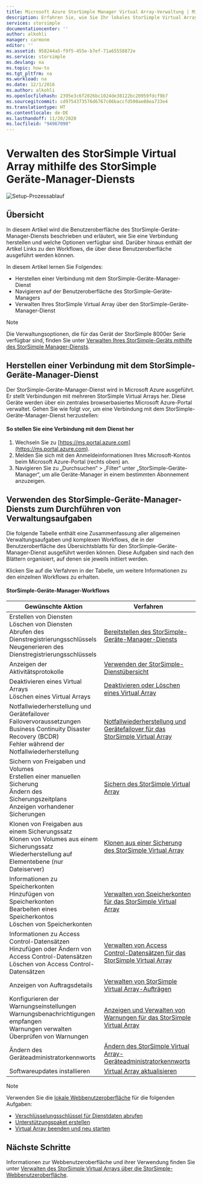 ```yaml
---
title: Microsoft Azure StorSimple Manager Virtual Array-Verwaltung | Microsoft Docs
description: Erfahren Sie, wie Sie Ihr lokales StorSimple Virtual Array mithilfe des StorSimple-Geräte-Manager-Diensts im Azure-Portal verwalten.
services: storsimple
documentationcenter: ''
author: alkohli
manager: carmonm
editor: ''
ms.assetid: 958244a5-f9f5-455e-b7ef-71a65558872e
ms.service: storsimple
ms.devlang: na
ms.topic: how-to
ms.tgt_pltfrm: na
ms.workload: na
ms.date: 12/1/2016
ms.author: alkohli
ms.openlocfilehash: 2395e3c6f2026bc1024de38122bc20959fdcf9b7
ms.sourcegitcommit: cd9754373576d6767c06baccfd500ae88ea733e4
ms.translationtype: HT
ms.contentlocale: de-DE
ms.lasthandoff: 11/20/2020
ms.locfileid: "94967090"
---
```

# <a name="use-the-storsimple-device-manager-service-to-administer-your-storsimple-virtual-array"></a>Verwalten des StorSimple Virtual Array mithilfe des StorSimple Geräte-Manager-Diensts
![Setup-Prozessablauf](./media/storsimple-virtual-array-manager-service-administration/manage4.png)

## <a name="overview"></a>Übersicht
In diesem Artikel wird die Benutzeroberfläche des StorSimple-Geräte-Manager-Diensts beschrieben und erläutert, wie Sie eine Verbindung herstellen und welche Optionen verfügbar sind. Darüber hinaus enthält der Artikel Links zu den Workflows, die über diese Benutzeroberfläche ausgeführt werden können.

In diesem Artikel lernen Sie Folgendes:

* Herstellen einer Verbindung mit dem StorSimple-Geräte-Manager-Dienst
* Navigieren auf der Benutzeroberfläche des StorSimple-Geräte-Managers
* Verwalten Ihres StorSimple Virtual Array über den StorSimple-Geräte-Manager-Dienst

> [!NOTE]
> Die Verwaltungsoptionen, die für das Gerät der StorSimple 8000er Serie verfügbar sind, finden Sie unter [Verwalten Ihres StorSimple-Geräts mithilfe des StorSimple Manager-Diensts](./storsimple-8000-manager-service-administration.md).
> 
> 

## <a name="connect-to-the-storsimple-device-manager-service"></a>Herstellen einer Verbindung mit dem StorSimple-Geräte-Manager-Dienst
Der StorSimple-Geräte-Manager-Dienst wird in Microsoft Azure ausgeführt. Er stellt Verbindungen mit mehreren StorSimple Virtual Arrays her. Diese Geräte werden über ein zentrales browserbasiertes Microsoft Azure-Portal verwaltet. Gehen Sie wie folgt vor, um eine Verbindung mit dem StorSimple-Geräte-Manager-Dienst herzustellen:

#### <a name="to-connect-to-the-service"></a>So stellen Sie eine Verbindung mit dem Dienst her
1. Wechseln Sie zu [https://ms.portal.azure.com](https://ms.portal.azure.com).
2. Melden Sie sich mit den Anmeldeinformationen Ihres Microsoft-Kontos beim Microsoft Azure-Portal (rechts oben) an.
3. Navigieren Sie zu „Durchsuchen“ > „Filter“ unter „StorSimple-Geräte-Manager“, um alle Geräte-Manager in einem bestimmten Abonnement anzuzeigen.

## <a name="use-the-storsimple-device-manager-service-to-perform-management-tasks"></a>Verwenden des StorSimple-Geräte-Manager-Diensts zum Durchführen von Verwaltungsaufgaben
Die folgende Tabelle enthält eine Zusammenfassung aller allgemeinen Verwaltungsaufgaben und komplexen Workflows, die in der Benutzeroberfläche des Übersichtsblatts für den StorSimple-Geräte-Manager-Dienst ausgeführt werden können. Diese Aufgaben sind nach den Blättern organisiert, auf denen sie jeweils initiiert werden.

Klicken Sie auf die Verfahren in der Tabelle, um weitere Informationen zu den einzelnen Workflows zu erhalten.

#### <a name="storsimple-device-manager-workflows"></a>StorSimple-Geräte-Manager-Workflows
| Gewünschte Aktion | Verfahren |
| --- | --- |
| Erstellen von Diensten</br>Löschen von Diensten</br>Abrufen des Dienstregistrierungsschlüssels</br>Neugenerieren des Dienstregistrierungsschlüssels |[Bereitstellen des StorSimple-Geräte-Manager-Diensts](storsimple-virtual-array-manage-service.md) |
| Anzeigen der Aktivitätsprotokolle |[Verwenden der StorSimple-Dienstübersicht](storsimple-virtual-array-service-summary.md) |
| Deaktivieren eines Virtual Arrays</br>Löschen eines Virtual Arrays |[Deaktivieren oder Löschen eines Virtual Array](storsimple-virtual-array-deactivate-and-delete-device.md) |
| Notfallwiederherstellung und Gerätefailover</br>Failovervoraussetzungen</br>Business Continuity Disaster Recovery (BCDR)</br>Fehler während der Notfallwiederherstellung |[Notfallwiederherstellung und Gerätefailover für das StorSimple Virtual Array](storsimple-virtual-array-failover-dr.md) |
| Sichern von Freigaben und Volumes</br>Erstellen einer manuellen Sicherung</br>Ändern des Sicherungszeitplans</br>Anzeigen vorhandener Sicherungen |[Sichern des StorSimple Virtual Array](storsimple-virtual-array-backup.md) |
| Klonen von Freigaben aus einem Sicherungssatz</br>Klonen von Volumes aus einem Sicherungssatz</br>Wiederherstellung auf Elementebene (nur Dateiserver) |[Klonen aus einer Sicherung des StorSimple Virtual Array](storsimple-virtual-array-clone.md) |
| Informationen zu Speicherkonten</br>Hinzufügen von Speicherkonten</br>Bearbeiten eines Speicherkontos</br>Löschen von Speicherkonten |[Verwalten von Speicherkonten für das StorSimple Virtual Array](storsimple-virtual-array-manage-storage-accounts.md) |
| Informationen zu Access Control-Datensätzen</br>Hinzufügen oder Ändern von Access Control-Datensätzen </br>Löschen von Access Control-Datensätzen |[Verwalten von Access Control-Datensätzen für das StorSimple Virtual Array](storsimple-virtual-array-manage-acrs.md) |
| Anzeigen von Auftragsdetails |[Verwalten von StorSimple Virtual Array-Aufträgen](storsimple-virtual-array-manage-jobs.md) |
| Konfigurieren der Warnungseinstellungen</br>Warnungsbenachrichtigungen empfangen</br>Warnungen verwalten</br>Überprüfen von Warnungen |[Anzeigen und Verwalten von Warnungen für das StorSimple Virtual Array](storsimple-virtual-array-manage-alerts.md) |
| Ändern des Geräteadministratorkennworts |[Ändern des StorSimple Virtual Array-Geräteadministratorkennworts](storsimple-virtual-array-change-device-admin-password.md) |
| Softwareupdates installieren |[Virtual Array aktualisieren](storsimple-virtual-array-install-update.md) |

> [!NOTE]
> Verwenden Sie die [lokale Webbenutzeroberfläche](storsimple-ova-web-ui-admin.md) für die folgenden Aufgaben:
> 
> * [Verschlüsselungsschlüssel für Dienstdaten abrufen](storsimple-ova-web-ui-admin.md#get-the-service-data-encryption-key)
> * [Unterstützungspaket erstellen](storsimple-ova-web-ui-admin.md#generate-a-log-package)
> * [Virtual Array beenden und neu starten](storsimple-ova-web-ui-admin.md#shut-down-and-restart-your-device)
> 
> 

## <a name="next-steps"></a>Nächste Schritte
Informationen zur Webbenutzeroberfläche und ihrer Verwendung finden Sie unter [Verwalten des StorSimple Virtual Arrays über die StorSimple-Webbenutzeroberfläche](storsimple-ova-web-ui-admin.md).